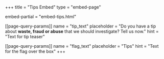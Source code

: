 +++
title = "Tips Embed"
type = "embed-page"

embed-partial = "embed-tips.html"

[[page-query-params]]
name = "tip_text"
placeholder = "Do you have a tip about <b>waste, fraud or abuse</b> that we should investigate? Tell us now."
hint = "Text for tip teaser"

[[page-query-params]]
name = "flag_text"
placeholder = "Tips"
hint = "Text for the flag over the box"
+++

